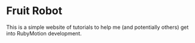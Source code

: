 # Fruit Robot

This is a simple website of tutorials to help me (and potentially others) get into RubyMotion development.
